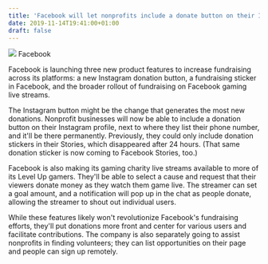 ```yaml
---
title: 'Facebook will let nonprofits include a donate button on their Instagram profiles'
date: 2019-11-14T19:41:00+01:00
draft: false
---
```


![](https://cdn.vox-cdn.com/thumbor/m0u90yvTSozlF5leil70OLkNndQ=/7x0:2493x1657/1310x873/cdn.vox-cdn.com/uploads/chorus_image/image/65701353/donate.0.jpg) Facebook

Facebook is launching three new product features to increase fundraising across its platforms: a new Instagram donation button, a fundraising sticker in Facebook, and the broader rollout of fundraising on Facebook gaming live streams.

The Instagram button might be the change that generates the most new donations. Nonprofit businesses will now be able to include a donation button on their Instagram profile, next to where they list their phone number, and it'll be there permanently. Previously, they could only include donation stickers in their Stories, which disappeared after 24 hours. (That same donation sticker is now coming to Facebook Stories, too.)

Facebook is also making its gaming charity live streams available to more of its Level Up gamers. They'll be able to select a cause and request that their viewers donate money as they watch them game live. The streamer can set a goal amount, and a notification will pop up in the chat as people donate, allowing the streamer to shout out individual users.

While these features likely won't revolutionize Facebook's fundraising efforts, they'll put donations more front and center for various users and facilitate contributions. The company is also separately going to assist nonprofits in finding volunteers; they can list opportunities on their page and people can sign up remotely.